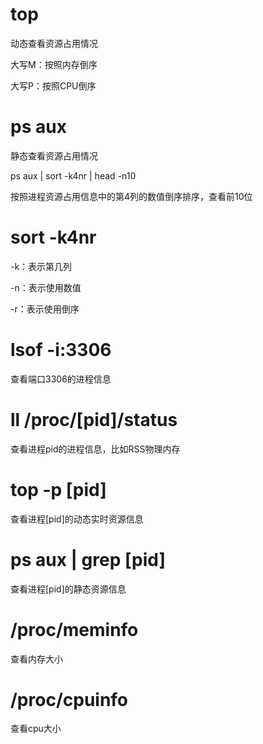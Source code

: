 # top
动态查看资源占用情况

大写M：按照内存倒序

大写P：按照CPU倒序

# ps aux
静态查看资源占用情况

ps aux | sort -k4nr | head -n10

按照进程资源占用信息中的第4列的数值倒序排序，查看前10位

# sort -k4nr
-k：表示第几列

-n：表示使用数值

-r：表示使用倒序

# lsof -i:3306
查看端口3306的进程信息

# ll /proc/[pid]/status
查看进程pid的进程信息，比如RSS物理内存

# top -p [pid]
查看进程[pid]的动态实时资源信息

# ps aux | grep [pid]
查看进程[pid]的静态资源信息

# /proc/meminfo
查看内存大小

# /proc/cpuinfo
查看cpu大小


